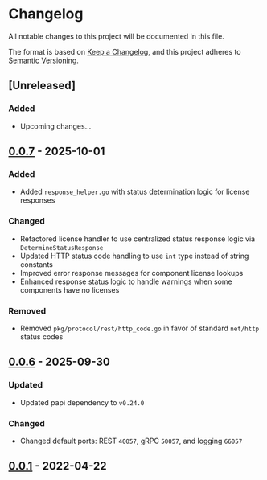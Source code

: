 # Changelog

All notable changes to this project will be documented in this file.

The format is based on [Keep a Changelog](https://keepachangelog.com/en/1.0.0/),
and this project adheres to [Semantic Versioning](https://semver.org/spec/v2.0.0.html).

## [Unreleased]
### Added
- Upcoming changes...

## [0.0.7] - 2025-10-01
### Added
- Added `response_helper.go` with status determination logic for license responses

### Changed
- Refactored license handler to use centralized status response logic via `DetermineStatusResponse`
- Updated HTTP status code handling to use `int` type instead of string constants
- Improved error response messages for component license lookups
- Enhanced response status logic to handle warnings when some components have no licenses

### Removed
- Removed `pkg/protocol/rest/http_code.go` in favor of standard `net/http` status codes


## [0.0.6] - 2025-09-30
### Updated
- Updated papi dependency to `v0.24.0`
### Changed
- Changed default ports: REST `40057`, gRPC `50057`, and logging `66057`

## [0.0.1] - 2022-04-22

[0.0.7]: https://github.com/scanoss/licenses/releases/tag/v0.0.7
[0.0.6]: https://github.com/scanoss/licenses/releases/tag/v0.0.6
[0.0.1]: https://github.com/scanoss/licenses/releases/tag/v0.0.1
